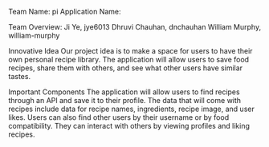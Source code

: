 Team Name: pi
Application Name: 

Team Overview:
    Ji Ye, jye6013
    Dhruvi Chauhan, dnchauhan
    William Murphy, william-murphy

Innovative Idea
    Our project idea is to make a space for users to have their own personal recipe library. The application will allow users to save food recipes, share them with others, and see what other users have similar tastes.

Important Components
    The application will allow users to find recipes through an API and save it to their profile. The data that will come with recipes include data for recipe names, ingredients, recipe image, and user likes. Users can also find other users by their username or by food compatibility. They can interact with others by viewing profiles and liking recipes.
